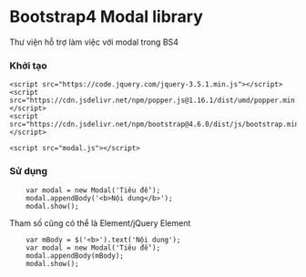 # Bootstrap4 Modal library

Thư viện hỗ trợ làm việc với modal trong BS4

### Khởi tạo

```
<script src="https://code.jquery.com/jquery-3.5.1.min.js"></script>
<script src="https://cdn.jsdelivr.net/npm/popper.js@1.16.1/dist/umd/popper.min.js"></script>
<script src="https://cdn.jsdelivr.net/npm/bootstrap@4.6.0/dist/js/bootstrap.min.js"></script>

<script src="modal.js"></script>
```


### Sử dụng

```
	var modal = new Modal('Tiêu đề');
	modal.appendBody('<b>Nội dung</b>');
	modal.show();
```

Tham số cũng có thể là Element/jQuery Element

```
	var mBody = $('<b>').text('Nội dung');
	var modal = new Modal('Tiêu đề');
	modal.appendBody(mBody);
	modal.show();
```
